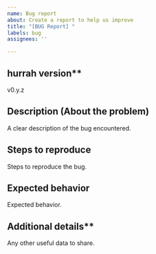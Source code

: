 ```yaml
---
name: Bug report
about: Create a report to help us improve
title: "[BUG Report] "
labels: bug
assignees: ''

---
```


## hurrah version**
v0.y.z

## Description (About the problem)
A clear description of the bug encountered.

## Steps to reproduce
Steps to reproduce the bug.

## Expected behavior
Expected behavior.

## Additional details**
Any other useful data to share.
